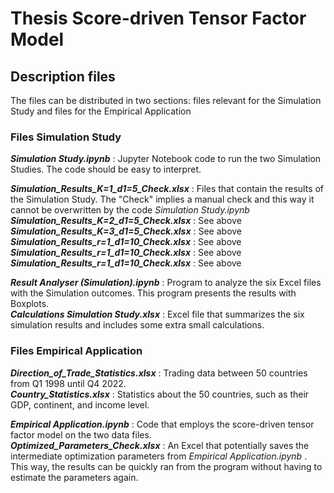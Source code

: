 # Thesis Score-driven Tensor Factor Model

## Description files

The files can be distributed in two sections: files relevant for the Simulation Study and files for the Empirical Application

### Files Simulation Study

_**Simulation Study.ipynb**_ : Jupyter Notebook code to run the two Simulation Studies. The code should be easy to interpret.  

_**Simulation_Results_K=1_d1=5_Check.xlsx**_ : Files that contain the results of the Simulation Study. The "Check" implies a manual check and this way it cannot be overwritten by the code _Simulation Study.ipynb_  
_**Simulation_Results_K=2_d1=5_Check.xlsx**_ : See above  
_**Simulation_Results_K=3_d1=5_Check.xlsx**_ : See above  
_**Simulation_Results_r=1_d1=10_Check.xlsx**_ : See above  
_**Simulation_Results_r=1_d1=10_Check.xlsx**_ : See above  
_**Simulation_Results_r=1_d1=10_Check.xlsx**_ : See above  

_**Result Analyser (Simulation).ipynb**_ : Program to analyze the six Excel files with the Simulation outcomes. This program presents the results with Boxplots.   
_**Calculations Simulation Study.xlsx**_ : Excel file that summarizes the six simulation results and includes some extra small calculations.    

### Files Empirical Application

_**Direction_of_Trade_Statistics.xlsx**_ : Trading data between 50 countries from Q1 1998 until Q4 2022.  
_**Country_Statistics.xlsx**_ : Statistics about the 50 countries, such as their GDP, continent, and income level.  

_**Empirical Application.ipynb**_ : Code that employs the score-driven tensor factor model on the two data files.  
_**Optimized_Parameters_Check.xlsx**_ : An Excel that potentially saves the intermediate optimization parameters from _Empirical Application.ipynb_ . This way, the results can be quickly ran from the program without having to estimate the parameters again.


